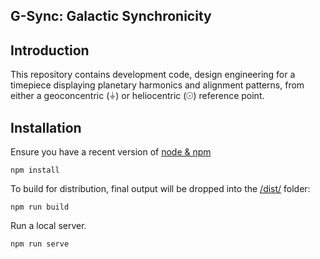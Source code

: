 G-Sync: Galactic Synchronicity
-------------------------------------------

## Introduction

This repository contains development code, design engineering for a timepiece displaying planetary harmonics and alignment patterns, from either a geoconcentric (⏚) or heliocentric (☉) reference point. 

## Installation

Ensure you have a recent version of [node & npm](https://nodejs.org/en/download/)
```
npm install
```
To build for distribution, final output will be dropped into the [/dist/](./dist) folder:
```
npm run build
```
Run a local server.
```
npm run serve
```
